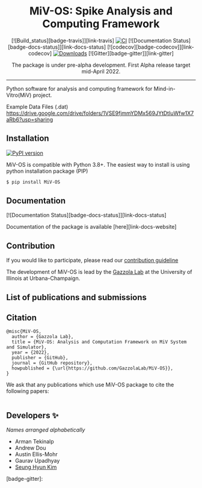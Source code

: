 <div align='center'>
<h1> MiV-OS: Spike Analysis and Computing Framework </h1>

[![Build_status][badge-travis]][link-travis]
[![CI][badge-CI]][link-CI]
[![Documentation Status][badge-docs-status]][link-docs-status]
[![codecov][badge-codecov]][link-codecov]
[![Downloads][badge-pepy-download-count]][link-pepy-download-count]
[![Gitter][badge-gitter]][link-gitter]

[//]: # (Remove this line for the first release)
The package is under pre-alpha development. First Alpha release target mid-April 2022.

</div>

---

Python software for analysis and computing framework for Mind-in-Vitro(MiV) project. 

Example Data Files (.dat) https://drive.google.com/drive/folders/1VSE9fjmmYDMx569JYtDtIuWfw1X7aRb6?usp=sharing

## Installation 
[![PyPI version][badge-pypi]][link-pypi]

MiV-OS is compatible with Python 3.8+. The easiest way to install is using python installation package (PIP) 

~~~bash
$ pip install MiV-OS
~~~

## Documentation
[![Documentation Status][badge-docs-status]][link-docs-status]

Documentation of the package is available [here][link-docs-website]

## Contribution

If you would like to participate, please read our [contribution guideline](CONTRIBUTING.md)

The development of MiV-OS is lead by the [Gazzola Lab][link-lab-website] at the University of Illinois at Urbana-Champaign.

## List of publications and submissions

## Citation

```
@misc{MiV-OS,
  author = {Gazzola Lab},
  title = {MiV-OS: Analysis and Computation Framework on MiV System and Simulator},
  year = {2022},
  publisher = {GitHub},
  journal = {GitHub repository},
  howpublished = {\url{https://github.com/GazzolaLab/MiV-OS}},
}
```

We ask that any publications which use MiV-OS package to cite the following papers:

```
```

## Developers ✨
_Names arranged alphabetically_
- Arman Tekinalp
- Andrew Dou
- Austin Ellis-Mohr
- Gaurav Upadhyay
- [Seung Hyun Kim](https://github.com/skim0119)

[//]: # (Collection of URLs.)

[link-lab-website]: http://mattia-lab.com/
[link-pypi]: 
[link-travis]: 
[link-CI]: 
[link-docs-status]: 
[link-pepy-download-count]: 
[link-codecov]: 

[//]: # (Collection of Badges)

[badge-pypi]: 
[badge-travis]: 
[badge-CI]: 
[badge-docs-status]: 
[badge-pepy-download-count]: 
[badge-codecov]: 
[badge-gitter]: 

